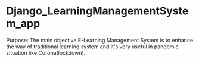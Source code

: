 # Django_LearningManagementSystem_app
Purpose: The main objective E-Learning Management System is to enhance the way of traditional learning system and it's very useful in pandemic situation like Corona(lockdown).
